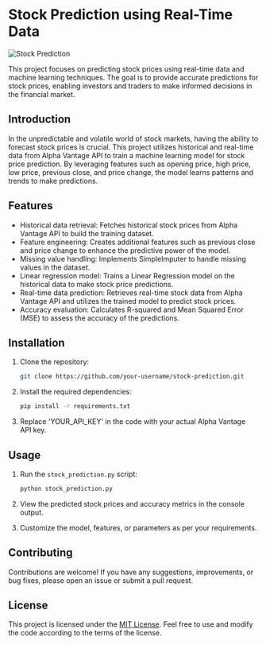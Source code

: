 # Stock Prediction using Real-Time Data

![Stock Prediction](stock_prediction_image.png)

This project focuses on predicting stock prices using real-time data and machine learning techniques. The goal is to provide accurate predictions for stock prices, enabling investors and traders to make informed decisions in the financial market.

## Introduction

In the unpredictable and volatile world of stock markets, having the ability to forecast stock prices is crucial. This project utilizes historical and real-time data from Alpha Vantage API to train a machine learning model for stock price prediction. By leveraging features such as opening price, high price, low price, previous close, and price change, the model learns patterns and trends to make predictions.

## Features

- Historical data retrieval: Fetches historical stock prices from Alpha Vantage API to build the training dataset.
- Feature engineering: Creates additional features such as previous close and price change to enhance the predictive power of the model.
- Missing value handling: Implements SimpleImputer to handle missing values in the dataset.
- Linear regression model: Trains a Linear Regression model on the historical data to make stock price predictions.
- Real-time data prediction: Retrieves real-time stock data from Alpha Vantage API and utilizes the trained model to predict stock prices.
- Accuracy evaluation: Calculates R-squared and Mean Squared Error (MSE) to assess the accuracy of the predictions.

## Installation

1. Clone the repository:

   ```bash
   git clone https://github.com/your-username/stock-prediction.git
   ```

2. Install the required dependencies:

   ```bash
   pip install -r requirements.txt
   ```

3. Replace 'YOUR_API_KEY' in the code with your actual Alpha Vantage API key.

## Usage

1. Run the `stock_prediction.py` script:

   ```bash
   python stock_prediction.py
   ```

2. View the predicted stock prices and accuracy metrics in the console output.

3. Customize the model, features, or parameters as per your requirements.

## Contributing

Contributions are welcome! If you have any suggestions, improvements, or bug fixes, please open an issue or submit a pull request.

## License

This project is licensed under the [MIT License](LICENSE). Feel free to use and modify the code according to the terms of the license.
